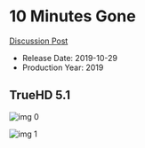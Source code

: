 # 10 Minutes Gone

[Discussion Post](https://www.avsforum.com/threads/bass-eq-for-filtered-movies.2995212/post-58767278)

* Release Date: 2019-10-29
* Production Year: 2019

## TrueHD 5.1

![img 0](https://i.imgur.com/TcDxoUa.jpg)

![img 1](https://i.imgur.com/C42ZuRd.png)

